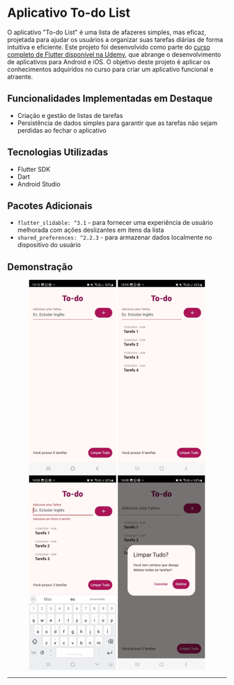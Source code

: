 # Aplicativo To-do List

O aplicativo "To-do List" é uma lista de afazeres simples, mas eficaz, projetada para ajudar os usuários a organizar suas tarefas diárias de forma intuitiva e eficiente. Este projeto foi desenvolvido como parte do [curso completo de Flutter disponível na Udemy](https://www.udemy.com/course/curso-completo-flutter-app-android-ios/), que abrange o desenvolvimento de aplicativos para Android e iOS. O objetivo deste projeto é aplicar os conhecimentos adquiridos no curso para criar um aplicativo funcional e atraente.

## Funcionalidades Implementadas em Destaque
- Criação e gestão de listas de tarefas
- Persistência de dados simples para garantir que as tarefas não sejam perdidas ao fechar o aplicativo

## Tecnologias Utilizadas
- Flutter SDK
- Dart
- Android Studio

## Pacotes Adicionais
- `flutter_slidable: ^3.1` - para fornecer uma experiência de usuário melhorada com ações deslizantes em itens da lista
- `shared_preferences: ^2.2.3` - para armazenar dados localmente no dispositivo do usuário

## Demonstração

<p align="center">
  <img src="images/image1.jpg" alt="Tela de Login" width="200"/>
  <img src="images/image2.jpg" alt="Tela Principal" width="200"/>
  <img src="images/image3.jpg" alt="Tela de Cadastro" width="200"/>
  <img src="images/image4.jpg" alt="Tela de Perfil" width="200"/>
</p>

---
